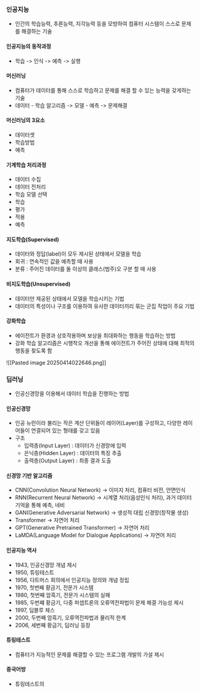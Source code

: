 ### 인공지능
- 인간의 학습능력, 추론능력, 지각능력 등을 모방하여 컴퓨터 시스템이 스스로 문제를 해결하는 기술

#### 인공지능의 동작과정
- 학습 -> 인식 -> 예측 -> 실행

#### 머신러닝
- 컴퓨터가 데이터를 통해 스스로 학습하고 문제를 해결 할 수 있는 능력을 갖게하는 기술
- 데이터 - 학습 알고리즘 -> 모델 - 예측 -> 문제해결

#### 머신러닝의 3요소
- 데이터셋
- 학습방법
- 예측

#### 기계학습 처리과정
- 데이터 수집
- 데이터 전처리
- 학습 모델 선택
- 학습
- 평가
- 적용
- 예측

#### 지도학습(Supervised)
- 데이터와 정답(label)이 모두 제시된 상태에서 모델을 학습
- 회귀 : 연속적인 값을 예측할 때 사용
- 분류 : 주어진 데이터를 둘 이상의 클래스(범주)오 구분 할 때 사용

#### 비지도학습(Unsupervised)
- 데이터만 제공된 상태에서 모델을 학습시키는 기법
- 데이터의 특성이나 구조를 이용하여 유사한 데이터끼리 묶는 군집 작업이 주요 기법

#### 강화학습
- 에이전트가 환경과 상호작용하며 보상을 최대화하는 행동을 학습하는 방법
- 강화 학습 알고리즘은 시행착오 개선을 통해 에이전트가 주어진 상태에 대해 최적의 행동을 찾도록 함


![[Pasted image 20250414022646.png]]

### 딥러닝
- 인공신경망을 이용해서 데이터 학습을 진행하는 방법

#### 인공신경망
- 인공 뉴런이라 불리는 작은 계산 단위들이 레이어(Layer)를 구성하고, 다양한 레이어들이 연결되어 있는 형태를 갖고 있음
- 구조
	- 입력층(Input Layer) : 데이터가 신경망에 입력
	- 은닉층(Hidden Layer) : 데이터의 특징 추출
	- 출력층(Output Layer) : 최종 결과 도출

#### 신경망 기반 알고리즘
- CNN(Convolution Neural Network) -> 이미지 처리, 컴퓨터 비전, 안면인식
- RNN(Recurrent Neural Network) -> 시계열 처리(음성인식 처리), 과거 데이터 기억을 통해 예측, 네비
- GAN(Generative Adversarial Network) -> 생성적 대립 신경망(창작물 생성)
- Transformer -> 자연어 처리
- GPT(Generative Pretrained Transformer) -> 자연어 처리
- LaMDA(Language Model for Dialogue Applications) -> 자연어 처리

#### 인공지능 역사
- 1943, 인공신경망 개념 제시
- 1950, 튜링테스트
- 1956, 다트머스 회의에서 인공지능 정의와 개념 정립
- 1970, 첫번째 황금기, 전문가 시스템
- 1980, 첫번째 암흑기, 전문가 시스템의 실패
- 1985, 두번쨰 황금기, 다중 퍼셉트론의 오류역전파법이 문제 해결 가능성 제시
- 1997, 딥블루 체스
- 2000, 두번째 암흑기, 오류역전파법과 물리적 한계
- 2006, 세번째 황금기, 딥러닝 등장

#### 튜링테스트
- 컴퓨터가 지능적인 문제를 해결할 수 있는 프로그램 개발의 가설 제시

#### 중국어방
- 튜링테스트의 